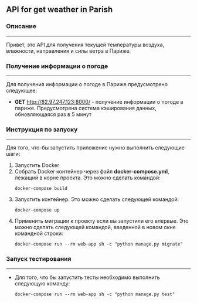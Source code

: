 ## API for get weather in Parish 

### Описание

---------

Привет, это API для получения текущей температуры воздуха, влажности, направления и силы ветра в Париже.


### Получение информации о погоде

---
Для получения информации о погоде в Париже предусмотрено следующее:
* **GET** http://82.97.247.123:8000/ - получение информации о погоде в париже. Предусмотрена система кэширования данных, обновляющаяся раз в 5 минут

### Инструкция по запуску

----

Для того, что-бы запустить приложение нужно выполнить следующие шаги:

1) Запустить Docker
2) Собрать Docker контейнер через файл **docker-compose.yml**, лежащий в корне проекта. Это можно сделать командой:
    ``` commandline
    docker-compose build
    ```
3) Запустить контейнер. Это можно сделать следующей командой:
    ``` commandline
    docker-compose up
    ```
4) Применить миграции к проекту если вы запустили его впервые. Это можно сделать следующей командой, введенной в новом окне командной строки:
    ``` commandline
    docker-compose run --rm web-app sh -c "python manage.py migrate"
    ```
   
### Запуск тестирования

----

* Для того, что бы запустить тесты необходимо выполнить следующую команду:
   ```commandline
   docker-compose run --rm web-app sh -c "python manage.py test"
   ```
  